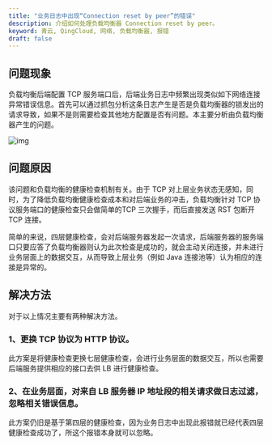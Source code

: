```yaml
---
title: "业务日志中出现“Connection reset by peer”的错误"
description: 介绍如何处理负载均衡器 Connection reset by peer。
keyword: 青云, QingCloud, 网络, 负载均衡器, 报错
draft: false
---
```


## 问题现象

负载均衡后端配置 TCP 服务端口后，后端业务日志中频繁出现类似如下网络连接异常错误信息。首先可以通过抓包分析这条日志产生是否是负载均衡器的锁发出的请求导致，如果不是则需要检查其他地方配置是否有问题。本主要分析由负载均衡器产生的问题。

![img](../../_images/peer_reset.png)

## 问题原因

该问题和负载均衡的健康检查机制有关。由于 TCP 对上层业务状态无感知，同时，为了降低负载均衡健康检查成本和对后端业务的冲击，负载均衡针对 TCP 协议服务端口的健康检查只会做简单的TCP 三次握手，而后直接发送 RST 包断开 TCP 连接。

简单的来说，四层健康检查，会对后端服务器发起一次请求，后端服务器的服务端口只要应答了负载均衡器则认为此次检查是成功的，就会主动关闭连接，并未进行业务层面上的数据交互，从而导致上层业务（例如 Java 连接池等）认为相应的连接是异常的。

## 解决方法

对于以上情况主要有两种解决方法。

### 1、更换 TCP 协议为 HTTP 协议。

此方案是将健康检查更换七层健康检查，会进行业务层面的数据交互，所以也需要后端服务提供相应的接口去供 LB 进行健康检查。

### 2、在业务层面，对来自 LB 服务器 IP 地址段的相关请求做日志过滤，忽略相关错误信息。

此方案仍旧是基于第四层的健康检查，因为业务日志中出现此报错就已经代表四层健康检查成功了，所这个报错本身就可以忽略。